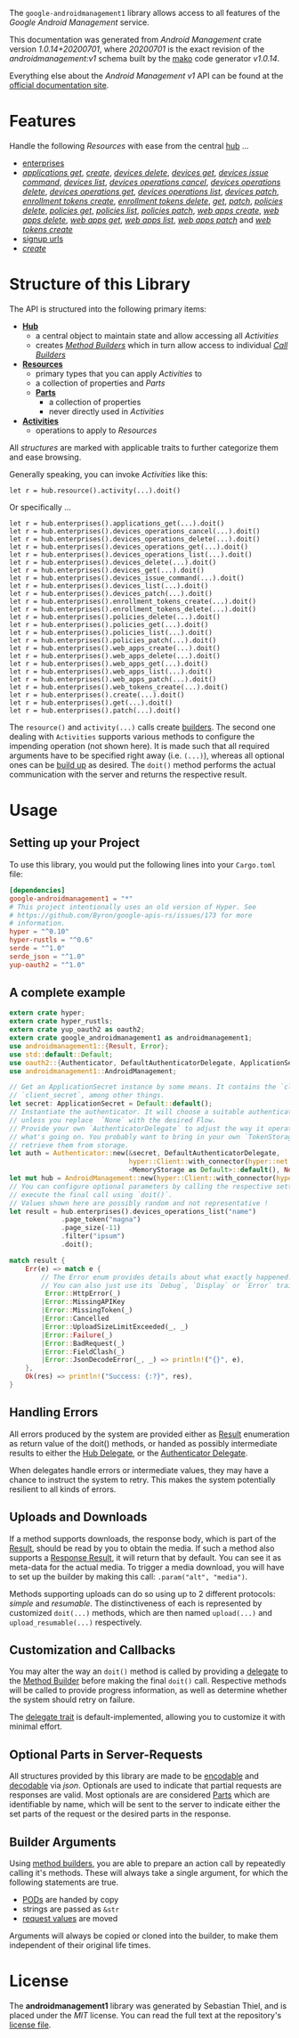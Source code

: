 <!---
DO NOT EDIT !
This file was generated automatically from 'src/mako/api/README.md.mako'
DO NOT EDIT !
-->
The `google-androidmanagement1` library allows access to all features of the *Google Android Management* service.

This documentation was generated from *Android Management* crate version *1.0.14+20200701*, where *20200701* is the exact revision of the *androidmanagement:v1* schema built by the [mako](http://www.makotemplates.org/) code generator *v1.0.14*.

Everything else about the *Android Management* *v1* API can be found at the
[official documentation site](https://developers.google.com/android/management).
# Features

Handle the following *Resources* with ease from the central [hub](https://docs.rs/google-androidmanagement1/1.0.14+20200701/google_androidmanagement1/AndroidManagement) ... 

* [enterprises](https://docs.rs/google-androidmanagement1/1.0.14+20200701/google_androidmanagement1/api::Enterprise)
 * [*applications get*](https://docs.rs/google-androidmanagement1/1.0.14+20200701/google_androidmanagement1/api::EnterpriseApplicationGetCall), [*create*](https://docs.rs/google-androidmanagement1/1.0.14+20200701/google_androidmanagement1/api::EnterpriseCreateCall), [*devices delete*](https://docs.rs/google-androidmanagement1/1.0.14+20200701/google_androidmanagement1/api::EnterpriseDeviceDeleteCall), [*devices get*](https://docs.rs/google-androidmanagement1/1.0.14+20200701/google_androidmanagement1/api::EnterpriseDeviceGetCall), [*devices issue command*](https://docs.rs/google-androidmanagement1/1.0.14+20200701/google_androidmanagement1/api::EnterpriseDeviceIssueCommandCall), [*devices list*](https://docs.rs/google-androidmanagement1/1.0.14+20200701/google_androidmanagement1/api::EnterpriseDeviceListCall), [*devices operations cancel*](https://docs.rs/google-androidmanagement1/1.0.14+20200701/google_androidmanagement1/api::EnterpriseDeviceOperationCancelCall), [*devices operations delete*](https://docs.rs/google-androidmanagement1/1.0.14+20200701/google_androidmanagement1/api::EnterpriseDeviceOperationDeleteCall), [*devices operations get*](https://docs.rs/google-androidmanagement1/1.0.14+20200701/google_androidmanagement1/api::EnterpriseDeviceOperationGetCall), [*devices operations list*](https://docs.rs/google-androidmanagement1/1.0.14+20200701/google_androidmanagement1/api::EnterpriseDeviceOperationListCall), [*devices patch*](https://docs.rs/google-androidmanagement1/1.0.14+20200701/google_androidmanagement1/api::EnterpriseDevicePatchCall), [*enrollment tokens create*](https://docs.rs/google-androidmanagement1/1.0.14+20200701/google_androidmanagement1/api::EnterpriseEnrollmentTokenCreateCall), [*enrollment tokens delete*](https://docs.rs/google-androidmanagement1/1.0.14+20200701/google_androidmanagement1/api::EnterpriseEnrollmentTokenDeleteCall), [*get*](https://docs.rs/google-androidmanagement1/1.0.14+20200701/google_androidmanagement1/api::EnterpriseGetCall), [*patch*](https://docs.rs/google-androidmanagement1/1.0.14+20200701/google_androidmanagement1/api::EnterprisePatchCall), [*policies delete*](https://docs.rs/google-androidmanagement1/1.0.14+20200701/google_androidmanagement1/api::EnterprisePolicyDeleteCall), [*policies get*](https://docs.rs/google-androidmanagement1/1.0.14+20200701/google_androidmanagement1/api::EnterprisePolicyGetCall), [*policies list*](https://docs.rs/google-androidmanagement1/1.0.14+20200701/google_androidmanagement1/api::EnterprisePolicyListCall), [*policies patch*](https://docs.rs/google-androidmanagement1/1.0.14+20200701/google_androidmanagement1/api::EnterprisePolicyPatchCall), [*web apps create*](https://docs.rs/google-androidmanagement1/1.0.14+20200701/google_androidmanagement1/api::EnterpriseWebAppCreateCall), [*web apps delete*](https://docs.rs/google-androidmanagement1/1.0.14+20200701/google_androidmanagement1/api::EnterpriseWebAppDeleteCall), [*web apps get*](https://docs.rs/google-androidmanagement1/1.0.14+20200701/google_androidmanagement1/api::EnterpriseWebAppGetCall), [*web apps list*](https://docs.rs/google-androidmanagement1/1.0.14+20200701/google_androidmanagement1/api::EnterpriseWebAppListCall), [*web apps patch*](https://docs.rs/google-androidmanagement1/1.0.14+20200701/google_androidmanagement1/api::EnterpriseWebAppPatchCall) and [*web tokens create*](https://docs.rs/google-androidmanagement1/1.0.14+20200701/google_androidmanagement1/api::EnterpriseWebTokenCreateCall)
* [signup urls](https://docs.rs/google-androidmanagement1/1.0.14+20200701/google_androidmanagement1/api::SignupUrl)
 * [*create*](https://docs.rs/google-androidmanagement1/1.0.14+20200701/google_androidmanagement1/api::SignupUrlCreateCall)




# Structure of this Library

The API is structured into the following primary items:

* **[Hub](https://docs.rs/google-androidmanagement1/1.0.14+20200701/google_androidmanagement1/AndroidManagement)**
    * a central object to maintain state and allow accessing all *Activities*
    * creates [*Method Builders*](https://docs.rs/google-androidmanagement1/1.0.14+20200701/google_androidmanagement1/client::MethodsBuilder) which in turn
      allow access to individual [*Call Builders*](https://docs.rs/google-androidmanagement1/1.0.14+20200701/google_androidmanagement1/client::CallBuilder)
* **[Resources](https://docs.rs/google-androidmanagement1/1.0.14+20200701/google_androidmanagement1/client::Resource)**
    * primary types that you can apply *Activities* to
    * a collection of properties and *Parts*
    * **[Parts](https://docs.rs/google-androidmanagement1/1.0.14+20200701/google_androidmanagement1/client::Part)**
        * a collection of properties
        * never directly used in *Activities*
* **[Activities](https://docs.rs/google-androidmanagement1/1.0.14+20200701/google_androidmanagement1/client::CallBuilder)**
    * operations to apply to *Resources*

All *structures* are marked with applicable traits to further categorize them and ease browsing.

Generally speaking, you can invoke *Activities* like this:

```Rust,ignore
let r = hub.resource().activity(...).doit()
```

Or specifically ...

```ignore
let r = hub.enterprises().applications_get(...).doit()
let r = hub.enterprises().devices_operations_cancel(...).doit()
let r = hub.enterprises().devices_operations_delete(...).doit()
let r = hub.enterprises().devices_operations_get(...).doit()
let r = hub.enterprises().devices_operations_list(...).doit()
let r = hub.enterprises().devices_delete(...).doit()
let r = hub.enterprises().devices_get(...).doit()
let r = hub.enterprises().devices_issue_command(...).doit()
let r = hub.enterprises().devices_list(...).doit()
let r = hub.enterprises().devices_patch(...).doit()
let r = hub.enterprises().enrollment_tokens_create(...).doit()
let r = hub.enterprises().enrollment_tokens_delete(...).doit()
let r = hub.enterprises().policies_delete(...).doit()
let r = hub.enterprises().policies_get(...).doit()
let r = hub.enterprises().policies_list(...).doit()
let r = hub.enterprises().policies_patch(...).doit()
let r = hub.enterprises().web_apps_create(...).doit()
let r = hub.enterprises().web_apps_delete(...).doit()
let r = hub.enterprises().web_apps_get(...).doit()
let r = hub.enterprises().web_apps_list(...).doit()
let r = hub.enterprises().web_apps_patch(...).doit()
let r = hub.enterprises().web_tokens_create(...).doit()
let r = hub.enterprises().create(...).doit()
let r = hub.enterprises().get(...).doit()
let r = hub.enterprises().patch(...).doit()
```

The `resource()` and `activity(...)` calls create [builders][builder-pattern]. The second one dealing with `Activities` 
supports various methods to configure the impending operation (not shown here). It is made such that all required arguments have to be 
specified right away (i.e. `(...)`), whereas all optional ones can be [build up][builder-pattern] as desired.
The `doit()` method performs the actual communication with the server and returns the respective result.

# Usage

## Setting up your Project

To use this library, you would put the following lines into your `Cargo.toml` file:

```toml
[dependencies]
google-androidmanagement1 = "*"
# This project intentionally uses an old version of Hyper. See
# https://github.com/Byron/google-apis-rs/issues/173 for more
# information.
hyper = "^0.10"
hyper-rustls = "^0.6"
serde = "^1.0"
serde_json = "^1.0"
yup-oauth2 = "^1.0"
```

## A complete example

```Rust
extern crate hyper;
extern crate hyper_rustls;
extern crate yup_oauth2 as oauth2;
extern crate google_androidmanagement1 as androidmanagement1;
use androidmanagement1::{Result, Error};
use std::default::Default;
use oauth2::{Authenticator, DefaultAuthenticatorDelegate, ApplicationSecret, MemoryStorage};
use androidmanagement1::AndroidManagement;

// Get an ApplicationSecret instance by some means. It contains the `client_id` and 
// `client_secret`, among other things.
let secret: ApplicationSecret = Default::default();
// Instantiate the authenticator. It will choose a suitable authentication flow for you, 
// unless you replace  `None` with the desired Flow.
// Provide your own `AuthenticatorDelegate` to adjust the way it operates and get feedback about 
// what's going on. You probably want to bring in your own `TokenStorage` to persist tokens and
// retrieve them from storage.
let auth = Authenticator::new(&secret, DefaultAuthenticatorDelegate,
                              hyper::Client::with_connector(hyper::net::HttpsConnector::new(hyper_rustls::TlsClient::new())),
                              <MemoryStorage as Default>::default(), None);
let mut hub = AndroidManagement::new(hyper::Client::with_connector(hyper::net::HttpsConnector::new(hyper_rustls::TlsClient::new())), auth);
// You can configure optional parameters by calling the respective setters at will, and
// execute the final call using `doit()`.
// Values shown here are possibly random and not representative !
let result = hub.enterprises().devices_operations_list("name")
             .page_token("magna")
             .page_size(-11)
             .filter("ipsum")
             .doit();

match result {
    Err(e) => match e {
        // The Error enum provides details about what exactly happened.
        // You can also just use its `Debug`, `Display` or `Error` traits
         Error::HttpError(_)
        |Error::MissingAPIKey
        |Error::MissingToken(_)
        |Error::Cancelled
        |Error::UploadSizeLimitExceeded(_, _)
        |Error::Failure(_)
        |Error::BadRequest(_)
        |Error::FieldClash(_)
        |Error::JsonDecodeError(_, _) => println!("{}", e),
    },
    Ok(res) => println!("Success: {:?}", res),
}

```
## Handling Errors

All errors produced by the system are provided either as [Result](https://docs.rs/google-androidmanagement1/1.0.14+20200701/google_androidmanagement1/client::Result) enumeration as return value of
the doit() methods, or handed as possibly intermediate results to either the 
[Hub Delegate](https://docs.rs/google-androidmanagement1/1.0.14+20200701/google_androidmanagement1/client::Delegate), or the [Authenticator Delegate](https://docs.rs/yup-oauth2/*/yup_oauth2/trait.AuthenticatorDelegate.html).

When delegates handle errors or intermediate values, they may have a chance to instruct the system to retry. This 
makes the system potentially resilient to all kinds of errors.

## Uploads and Downloads
If a method supports downloads, the response body, which is part of the [Result](https://docs.rs/google-androidmanagement1/1.0.14+20200701/google_androidmanagement1/client::Result), should be
read by you to obtain the media.
If such a method also supports a [Response Result](https://docs.rs/google-androidmanagement1/1.0.14+20200701/google_androidmanagement1/client::ResponseResult), it will return that by default.
You can see it as meta-data for the actual media. To trigger a media download, you will have to set up the builder by making
this call: `.param("alt", "media")`.

Methods supporting uploads can do so using up to 2 different protocols: 
*simple* and *resumable*. The distinctiveness of each is represented by customized 
`doit(...)` methods, which are then named `upload(...)` and `upload_resumable(...)` respectively.

## Customization and Callbacks

You may alter the way an `doit()` method is called by providing a [delegate](https://docs.rs/google-androidmanagement1/1.0.14+20200701/google_androidmanagement1/client::Delegate) to the 
[Method Builder](https://docs.rs/google-androidmanagement1/1.0.14+20200701/google_androidmanagement1/client::CallBuilder) before making the final `doit()` call. 
Respective methods will be called to provide progress information, as well as determine whether the system should 
retry on failure.

The [delegate trait](https://docs.rs/google-androidmanagement1/1.0.14+20200701/google_androidmanagement1/client::Delegate) is default-implemented, allowing you to customize it with minimal effort.

## Optional Parts in Server-Requests

All structures provided by this library are made to be [encodable](https://docs.rs/google-androidmanagement1/1.0.14+20200701/google_androidmanagement1/client::RequestValue) and 
[decodable](https://docs.rs/google-androidmanagement1/1.0.14+20200701/google_androidmanagement1/client::ResponseResult) via *json*. Optionals are used to indicate that partial requests are responses 
are valid.
Most optionals are are considered [Parts](https://docs.rs/google-androidmanagement1/1.0.14+20200701/google_androidmanagement1/client::Part) which are identifiable by name, which will be sent to 
the server to indicate either the set parts of the request or the desired parts in the response.

## Builder Arguments

Using [method builders](https://docs.rs/google-androidmanagement1/1.0.14+20200701/google_androidmanagement1/client::CallBuilder), you are able to prepare an action call by repeatedly calling it's methods.
These will always take a single argument, for which the following statements are true.

* [PODs][wiki-pod] are handed by copy
* strings are passed as `&str`
* [request values](https://docs.rs/google-androidmanagement1/1.0.14+20200701/google_androidmanagement1/client::RequestValue) are moved

Arguments will always be copied or cloned into the builder, to make them independent of their original life times.

[wiki-pod]: http://en.wikipedia.org/wiki/Plain_old_data_structure
[builder-pattern]: http://en.wikipedia.org/wiki/Builder_pattern
[google-go-api]: https://github.com/google/google-api-go-client

# License
The **androidmanagement1** library was generated by Sebastian Thiel, and is placed 
under the *MIT* license.
You can read the full text at the repository's [license file][repo-license].

[repo-license]: https://github.com/Byron/google-apis-rsblob/master/LICENSE.md
